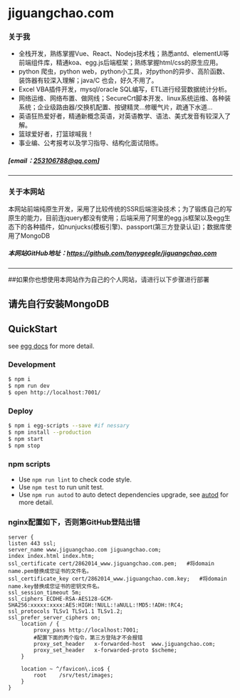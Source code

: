 # jiguangchao.com


### 关于我
* 全栈开发，熟练掌握Vue、React、Nodejs技术栈；熟悉antd、elementUI等前端组件库，精通koa、egg.js后端框架；熟练掌握html/css的原生应用。
* python 爬虫，python web，python小工具，对python的异步、高阶函数、装饰器有较深入理解；java/C 也会，好久不用了。
* Excel VBA插件开发，mysql/oracle SQL编写，ETL进行经营数据统计分析。
* 网络运维、网络布置、做网线；SecureCrt脚本开发、linux系统运维、各种装系统；企业级路由器/交换机配置、按键精灵...修暖气片，疏通下水道...
* 英语狂热爱好者，精通新概念英语，对英语教学、语法、美式发音有较深入了解。
* 篮球爱好者，打篮球喊我！
* 事业编、公考报考以及学习指导、结构化面试陪练。
##### [email：253106788@qq.com]
---

### 关于本网站
本网站前端纯原生开发，采用了比较传统的SSR后端渲染技术；为了锻炼自己的写原生的能力，目前连jquery都没有使用；后端采用了阿里的egg.js框架以及egg生态下的各种插件，如nunjucks(模板引擎)、passport(第三方登录认证)；数据库使用了MongoDB
##### 本网站GitHub地址：https://github.com/tonygeegle/jiguangchao.com

---
##如果你也想使用本网站作为自己的个人网站，请进行以下步骤进行部署
## 请先自行安装MongoDB
## QuickStart

<!-- add docs here for user -->

see [egg docs][egg] for more detail.

### Development

```bash
$ npm i
$ npm run dev
$ open http://localhost:7001/
```

### Deploy

```bash
$ npm i egg-scripts --save #if nessary
$ npm install --production
$ npm start
$ npm stop
```

### npm scripts

- Use `npm run lint` to check code style.
- Use `npm test` to run unit test.
- Use `npm run autod` to auto detect dependencies upgrade, see [autod](https://www.npmjs.com/package/autod) for more detail.
### nginx配置如下，否则第GitHub登陆出错
```nginx
server {
listen 443 ssl;
server_name www.jiguangchao.com jiguangchao.com;
index index.html index.htm;
ssl_certificate cert/2862014_www.jiguangchao.com.pem;   #将domain name.pem替换成您证书的文件名。
ssl_certificate_key cert/2862014_www.jiguangchao.com.key;   #将domain name.key替换成您证书的密钥文件名。
ssl_session_timeout 5m;
ssl_ciphers ECDHE-RSA-AES128-GCM-SHA256:xxxxx:xxxx:AES:HIGH:!NULL:!aNULL:!MD5:!ADH:!RC4;
ssl_protocols TLSv1 TLSv1.1 TLSv1.2;
ssl_prefer_server_ciphers on;
    location / {
        proxy_pass http://localhost:7001;
        #配置下面的两个指令，第三方登陆才不会报错
        proxy_set_header   x-forwarded-host  www.jiguangchao.com;
        proxy_set_header   x-forwarded-proto $scheme;
    }
	
	location ~ ^/favicon\.ico$ {
        root    /srv/test/images;
    }
}
```

[egg]: https://eggjs.org

